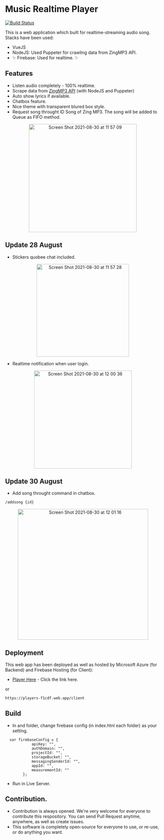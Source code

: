 
# Music Realtime Player 


[![Build Status](https://travis-ci.org/joemccann/dillinger.svg?branch=master)](https://travis-ci.org/joemccann/dillinger)

This is a web application which built for realtime-streaming audio song.
Stacks have been used:

- VueJS
- NodeJS: Used Puppeter for crawling data from ZingMP3 API.
- ✨ Firebase: Used for realtime. ✨


## Features

- Listen audio completely - 100% realtime. 
- Scrape data from [ZingMP3 API](https://github.com/kobato-chan1912/ZingMP3-API) (with NodeJS and Puppeter) 
- Auto show lyrics if available.
- Chatbox feature. 
- Nice theme with transparent blured box style.
- Request song throught ID Song of Zing MP3. The song will be added to Queue as FIFO method.

<p align="center">
<img align="center" width="350" alt="Screen Shot 2021-08-30 at 11 57 09" src="https://user-images.githubusercontent.com/62328211/131287302-0439bfdf-b4ea-45b7-b7c9-97f8bd9db481.png"></p>

## Update 28 August

- Stickers quobee chat included. 
<p align="center">
<img width="300" alt="Screen Shot 2021-08-30 at 11 57 28" src="https://user-images.githubusercontent.com/62328211/131287320-ff6ce174-7bd9-4969-b3fa-879a9749e9e2.png"></p>

- Realtime notification when user login. 

<p align="center"><img width="317" alt="Screen Shot 2021-08-30 at 12 00 36" src="https://user-images.githubusercontent.com/62328211/131287612-810cf476-207d-4b06-84f9-8d860521f60d.png"></p>


## Update 30 August

- Add song throught command in chatbox. 
```sh
/addsong {id}
```
<p align="center"><img width="423" alt="Screen Shot 2021-08-30 at 12 01 16" src="https://user-images.githubusercontent.com/62328211/131287665-af63cda7-4c07-43a1-82d0-bcd38ea4cbc4.png"></p>

## Deployment

This web app has been deployed as well as hosted by Microsoft Azure (for Backend) and Firebase Hosting (for Client):

- [Player Here](https://players-f1cdf.web.app/client) - Click the link here. 

or 

```sh
https://players-f1cdf.web.app/client
```

## Build 

- In <client> and <dist> folder, change firebase config (in index.htnl each folder) as your setting. 
```
  var firebaseConfig = {
            apiKey: "",
            authDomain: "",
            projectId: "",
            storageBucket: "",
            messagingSenderId: "",
            appId: "",
            measurementId: ""
        };
```
- Run in Live Server. 
  
## Contribution. 

- Contribution is always opened. We're very welcome for everyone to contribute this respository. You can send Pull Request anytime, anywhere, as well as create issues. 
- This software is completely open-source for everyone to use, or re-use, or do anything you want. 
  
